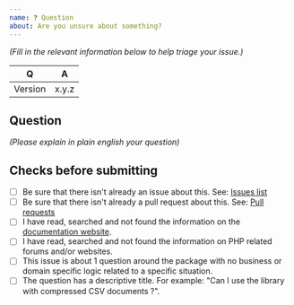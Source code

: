 ```yaml
---
name: ❓ Question
about: Are you unsure about something?
---
```


_(Fill in the relevant information below to help triage your issue.)_

|    Q        |   A
|------------ | ------
| Version     | x.y.z

## Question

_(Please explain in plain english your question)_

## Checks before submitting

* [ ] Be sure that there isn't already an issue about this. See: [Issues list](https://github.com/thephpleague/csv/issues)
* [ ] Be sure that there isn't already a pull request about this. See: [Pull requests](https://github.com/thephpleague/csv/pulls)
* [ ] I have read, searched and not found the information on the [documentation website](https://csv.thephpleague.com).
* [ ] I have read, searched and not found the information on PHP related forums and/or websites.
* [ ] This issue is about 1 question around the package with no business or domain specific logic related to a specific situation.
* [ ] The question has a descriptive title. For example:  "Can I use the library with compressed CSV documents ?".
